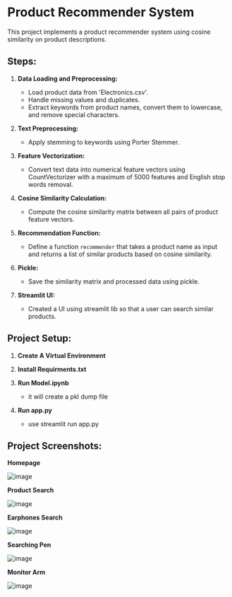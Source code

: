 # Product Recommender System

This project implements a product recommender system using cosine similarity on product descriptions.

## Steps:

1. **Data Loading and Preprocessing:**
   - Load product data from 'Electronics.csv'.
   - Handle missing values and duplicates.
   - Extract keywords from product names, convert them to lowercase, and remove special characters.

2. **Text Preprocessing:**
   - Apply stemming to keywords using Porter Stemmer.

3. **Feature Vectorization:**
   - Convert text data into numerical feature vectors using CountVectorizer with a maximum of 5000 features and English stop words removal.

4. **Cosine Similarity Calculation:**
   - Compute the cosine similarity matrix between all pairs of product feature vectors.

5. **Recommendation Function:**
   - Define a function `recommender` that takes a product name as input and returns a list of similar products based on cosine similarity.

6. **Pickle:**
   - Save the similarity matrix and processed data using pickle.

7. **Streamlit UI:**
   - Created a UI using streamlit lib so that a user can search similar products.

## Project Setup:

1. **Create A Virtual Environment**

2. **Install Requirments.txt**

3. **Run Model.ipynb**
   - it will create a pkl dump file
4. **Run app.py**
   - use streamlit run app.py
## Project Screenshots:
   **Homepage**
   
   ![image](https://github.com/user-attachments/assets/e342da02-c596-42b6-b157-86044641ca48)
   
   **Product Search**
   
   ![image](https://github.com/user-attachments/assets/b76dcc58-e34d-4359-9111-e0163827f49a)
   
   **Earphones Search**
   
   ![image](https://github.com/user-attachments/assets/5577c0e5-01ec-41ca-92e7-fc66bf88e41b)
   
   **Searching Pen** 
   
  ![image](https://github.com/user-attachments/assets/8dd76dbe-37a5-4d55-bbbc-c051723af808)
  
   **Monitor Arm**
   
  ![image](https://github.com/user-attachments/assets/cf5216c5-26ee-4cc7-8f33-18acbba116ef)


